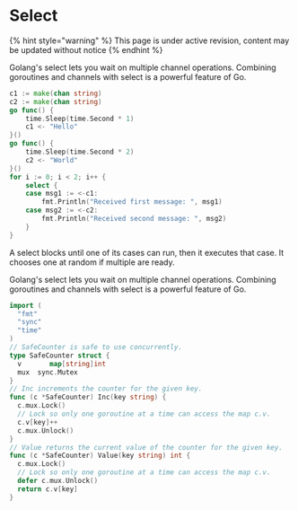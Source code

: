 # Select

{% hint style="warning" %}
This page is under active revision, content may be updated without notice
{% endhint %}

Golang's select lets you wait on multiple channel operations. Combining goroutines and channels with select is a powerful feature of Go.

```go
c1 := make(chan string)
c2 := make(chan string)
go func() {
    time.Sleep(time.Second * 1)
    c1 <- "Hello"
}()
go func() {
    time.Sleep(time.Second * 2)
    c2 <- "World"
}()
for i := 0; i < 2; i++ {
    select {
    case msg1 := <-c1:
        fmt.Println("Received first message: ", msg1)
    case msg2 := <-c2:
        fmt.Println("Received second message: ", msg2)
    }
}
```

A select blocks until one of its cases can run, then it executes that case. It chooses one at random if multiple are ready.

Golang's select lets you wait on multiple channel operations. Combining goroutines and channels with select is a powerful feature of Go.

```go
import (
  "fmt"
  "sync"
  "time"
)
// SafeCounter is safe to use concurrently.
type SafeCounter struct {
  v       map[string]int
  mux  sync.Mutex
}
// Inc increments the counter for the given key.
func (c *SafeCounter) Inc(key string) {
  c.mux.Lock()
  // Lock so only one goroutine at a time can access the map c.v.
  c.v[key]++
  c.mux.Unlock()
}
// Value returns the current value of the counter for the given key.
func (c *SafeCounter) Value(key string) int {
  c.mux.Lock()
  // Lock so only one goroutine at a time can access the map c.v.
  defer c.mux.Unlock()
  return c.v[key]
}
```

